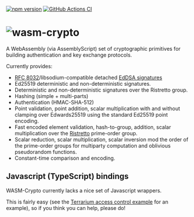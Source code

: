 [![npm version](https://badge.fury.io/js/wasm-crypto.svg)](https://www.npmjs.com/package/wasm-crypto)
[![GitHub Actions CI](https://github.com/jedisct1/wasm-crypto/workflows/GitHub%20Actions%20CI/badge.svg)](https://github.com/jedisct1/wasm-crypto/actions)

# ![wasm-crypto](https://raw.github.com/jedisct1/wasm-crypto/master/logo.png)

A WebAssembly (via AssemblyScript) set of cryptographic primitives for building authentication and key exchange protocols.

Currently provides:

- [RFC 8032](https://tools.ietf.org/html/rfc8032)/libsodium-compatible detached [EdDSA signatures](https://doc.libsodium.org/public-key_cryptography/public-key_signatures)
- Ed25519 deterministic and non-deterministic signatures.
- Deterministic and non-deterministic signatures over the Ristretto group.
- Hashing (simple + multi-parts)
- Authentication (HMAC-SHA-512)
- Point validation, point addition, scalar multiplication with and without clamping over Edwards25519 using the standard Ed25519 point encoding.
- Fast encoded element validation, hash-to-group, addition, scalar multiplication over the [Ristretto](https://ristretto.group) prime-order group.
- Scalar reduction, scalar multiplication, scalar inversion mod the order of the prime-order groups for multiparty computation and oblivious pseudorandom functions.
- Constant-time comparison and encoding.

## Javascript (TypeScript) bindings

WASM-Crypto currently lacks a nice set of Javascript wrappers.

This is fairly easy (see the [Terrarium access control example](https://github.com/jedisct1/fastly-terrarium-examples/tree/master/access_control_example) for an example), so if you think you can help, please do!
